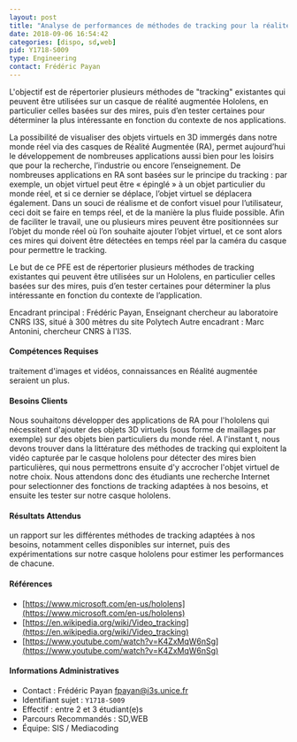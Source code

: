 ```yaml
---
layout: post
title: "Analyse de performances de méthodes de tracking pour la réalité augmentée : application au casque Hololens"
date: 2018-09-06 16:54:42
categories: [dispo, sd,web]
pid: Y1718-S009
type: Engineering
contact: Frédéric Payan
---
```

       
L'objectif est de répertorier plusieurs méthodes de "tracking" existantes qui peuvent être utilisées sur un casque de réalité augmentée Hololens, en particulier celles basées sur des mires, puis d’en tester certaines pour déterminer la plus intéressante en fonction du contexte de nos applications. 

La possibilité de visualiser des objets virtuels en 3D immergés dans notre monde réel via des casques de Réalité Augmentée (RA), permet aujourd’hui le développement de nombreuses applications aussi bien pour les loisirs que pour la recherche, l’industrie ou encore l’enseignement. 
De nombreuses applications en RA sont basées sur le principe du tracking : par exemple, un objet virtuel peut être « épinglé » à un objet particulier du monde réel, et si ce dernier se déplace, l’objet virtuel se déplacera également. Dans un souci de réalisme et de confort visuel pour l’utilisateur, ceci doit se faire en temps réel, et de la manière la plus fluide possible. 
Afin de faciliter le travail, une ou plusieurs mires peuvent être positionnées sur l’objet du monde réel où l’on souhaite ajouter l’objet virtuel, et ce sont alors ces mires qui doivent être détectées en temps réel par la caméra du casque pour permettre le tracking.

Le but de ce PFE est de répertorier plusieurs méthodes de tracking existantes qui peuvent être utilisées sur un Hololens, en particulier celles basées sur des mires, puis d’en tester certaines pour déterminer la plus intéressante en fonction du contexte de l’application.

Encadrant principal : Frédéric Payan, Enseignant chercheur au laboratoire CNRS I3S, situé à 300 mètres du site Polytech 
Autre encadrant : Marc Antonini, chercheur CNRS à l'I3S.


#### Compétences Requises
traitement d'images et vidéos, connaissances en Réalité augmentée seraient un plus.



     

#### Besoins Clients
Nous souhaitons développer des applications de RA pour l'hololens qui nécessitent d'ajouter des objets 3D virtuels (sous forme de maillages par exemple) sur des objets bien particuliers du monde réel. A l'instant t, nous devons trouver dans la littérature des méthodes de tracking qui exploitent la vidéo capturée par le casque hololens pour détecter des mires bien particulières, qui nous permettrons ensuite d'y accrocher l'objet virtuel de notre choix. 
Nous attendons donc des étudiants une recherche Internet pour selectionner des fonctions de tracking adaptées à nos besoins, et ensuite les tester sur notre casque hololens. 

#### Résultats Attendus
un rapport sur les différentes méthodes de tracking adaptées à nos besoins, notamment celles disponibles sur internet, puis des expérimentations sur notre casque hololens pour estimer les performances de chacune.  

#### Références

  * [https://www.microsoft.com/en-us/hololens](https://www.microsoft.com/en-us/hololens)
  * [https://en.wikipedia.org/wiki/Video_tracking](https://en.wikipedia.org/wiki/Video_tracking)
  * [https://www.youtube.com/watch?v=K4ZxMqW6nSg](https://www.youtube.com/watch?v=K4ZxMqW6nSg)

#### Informations Administratives
  * Contact : Frédéric Payan <fpayan@i3s.unice.fr>
  * Identifiant sujet : `Y1718-S009`
  * Effectif : entre 2 et 3 étudiant(e)s
  * Parcours Recommandés : SD,WEB
  * Équipe: SIS / Mediacoding

     